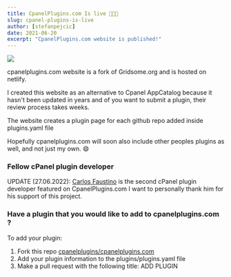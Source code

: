 ```yaml
---
title: CpanelPlugins.com Is live 🎉🎉🎉
slug: cpanel-plugins-is-live
author: [stefanpejcic]
date: 2021-06-20
excerpt: "CpanelPlugins.com website is published!"
---
```


<img src="https://raw.githubusercontent.com/cpanelplugins/cpanelplugins.com/master/plugins/screenshots/cpanel-plugins-homepage.png"></img>

cpanelplugins.com website is a fork of Gridsome.org and is hosted on netlify.

I created this website as an alternative to Cpanel AppCatalog because it hasn't been updated in years and of you want to submit a plugin, their review process takes weeks.

The website creates a plugin page for each github repo added inside plugins.yaml file

Hopefully cpanelplugins.com will soon also include other peoples plugins as well, and not just my own. 😄

### Fellow cPanel plugin developer

UPDATE (27.06.2022): [Carlos Faustino](https://carlos-faustino.com/) is the second cPanel plugin developer featured on CpanelPlugins.com
I want to personally thank him for his support of this project.

### Have a plugin that you would like to add to cpanelplugins.com ?

To add your plugin:

1. Fork this repo [cpanelplugins/cpanelplugins.com](https://github.com/cpanelplugins/cpanelplugins.com)
2. Add your plugin information to the plugins/plugins.yaml file
3. Make a pull request with the following title: ADD PLUGIN
